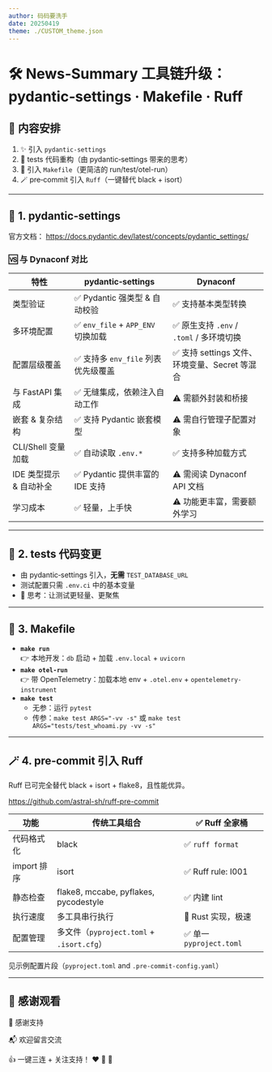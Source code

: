 ```yaml
---
author: 码码要洗手
date: 20250419
theme: ./CUSTOM_theme.json
---
```


# 🛠 News‑Summary 工具链升级：pydantic‑settings · Makefile · Ruff

## 🎯 内容安排

1. ✨ 引入 `pydantic‑settings`
2. 🧪 tests 代码重构（由 pydantic‑settings 带来的思考）
3. 🐎 引入 `Makefile`（更简洁的 run/test/otel-run）
4. 🪄 pre‑commit 引入 `Ruff`（一键替代 black + isort）

---

## 🔧 1. pydantic‑settings

官方文档：
<https://docs.pydantic.dev/latest/concepts/pydantic_settings/>

### 🆚 与 Dynaconf 对比

| 特性                    | pydantic‑settings                   | Dynaconf                                       |
| ----------------------- | ----------------------------------- | ---------------------------------------------- |
| 类型验证                | ✅ Pydantic 强类型 & 自动校验       | ✅ 支持基本类型转换                            |
| 多环境配置              | ✅ `env_file` + `APP_ENV` 切换加载  | ✅ 原生支持 `.env` / `.toml` / 多环境切换      |
| 配置层级覆盖            | ✅ 支持多 `env_file` 列表优先级覆盖 | ✅ 支持 settings 文件、环境变量、Secret 等混合 |
| 与 FastAPI 集成         | ✅ 无缝集成，依赖注入自动工作       | ⚠️ 需额外封装和桥接                            |
| 嵌套 & 复杂结构         | ✅ 支持 Pydantic 嵌套模型           | ⚠️ 需自行管理子配置对象                        |
| CLI/Shell 变量加载      | ✅ 自动读取 `.env.*`                | ✅ 支持多种加载方式                            |
| IDE 类型提示 & 自动补全 | ✅ Pydantic 提供丰富的 IDE 支持     | ⚠️ 需阅读 Dynaconf API 文档                    |
| 学习成本                | ✅ 轻量，上手快                     | ⚠️ 功能更丰富，需要额外学习                    |

---

## 🧪 2. tests 代码变更

- 由 pydantic‑settings 引入，**无需** `TEST_DATABASE_URL`
- 测试配置只需 `.env.ci` 中的基本变量
- 📝 思考：让测试更轻量、更聚焦

---

## 🐎 3. Makefile

- **`make run`**  
  👉 本地开发：`db` 启动 + 加载 `.env.local` + `uvicorn`
- **`make otel-run`**  
  👉 带 OpenTelemetry：加载本地 env + `.otel.env` + `opentelemetry-instrument`
- **`make test`**
  - 无参：运行 `pytest`
  - 传参：`make test ARGS="-vv -s"` 或 `make test ARGS="tests/test_whoami.py -vv -s"`

---

## 🪄 4. pre‑commit 引入 Ruff

Ruff 已可完全替代 black + isort + flake8，且性能优异。

<https://github.com/astral-sh/ruff-pre-commit>

| 功能        | 传统工具组合                              | ✅ Ruff 全家桶           |
| ----------- | ----------------------------------------- | ------------------------ |
| 代码格式化  | black                                     | ✅ `ruff format`         |
| import 排序 | isort                                     | ✅ Ruff rule: I001       |
| 静态检查    | flake8, mccabe, pyflakes, pycodestyle     | ✅ 内建 lint             |
| 执行速度    | 多工具串行执行                            | 🚀 Rust 实现，极速       |
| 配置管理    | 多文件（`pyproject.toml` + `.isort.cfg`） | ✅ 单一 `pyproject.toml` |

见示例配置片段（`pyproject.toml` and `.pre-commit-config.yaml`）

---

## 🎉 感谢观看

🙏 感谢支持

📬 欢迎留言交流

👍 一键三连 + 关注支持！ ❤️ 🔁 💬
